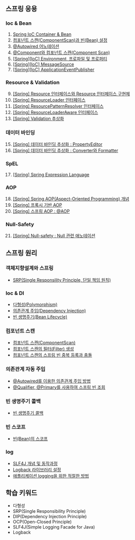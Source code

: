 ## 스프링 응용
### Ioc & Bean
1. [Spring IoC Container & Bean](https://yonghwankim-dev.tistory.com/498)
2. [컴포넌트 스캔(ComponentScan)과 빈(Bean) 설정](https://yonghwankim-dev.tistory.com/509)
3. [@Autowired 어노테이션](https://yonghwankim-dev.tistory.com/512)
5. [@Component와 컴포넌트 스캔(Component Scan)](https://yonghwankim-dev.tistory.com/544)
6. [\[Spring\]\[IoC\] Environment, 프로파일 및 프로퍼티](https://yonghwankim-dev.tistory.com/514)
7. [\[Spring\]\[IoC\] MessageSource](https://yonghwankim-dev.tistory.com/519)
8. [\[Spring\]\[IoC\] ApplicationEventPublisher](https://yonghwankim-dev.tistory.com/521)

### Resource & Validation
9. [\[Spring\] Resource 인터페이스와 Resource 인터페이스 구현체](https://yonghwankim-dev.tistory.com/522)
11. [\[Spring\] ResourceLoader 인터페이스](https://yonghwankim-dev.tistory.com/524)
12. [\[Spring\] ResourcePatternResolver 인터페이스](https://yonghwankim-dev.tistory.com/525)
13. [\[Spring\] ResourceLoaderAware 인터페이스](https://yonghwankim-dev.tistory.com/526)
14. [\[Spring\] Validation 추상화](https://yonghwankim-dev.tistory.com/535)

### 데이터 바인딩
15. [\[Spring\] 데이터 바인딩 추상화 : PropertyEditor](https://yonghwankim-dev.tistory.com/536)
16. [\[Spring\] 데이터 바인딩 추상화 : Converter와 Formatter](https://yonghwankim-dev.tistory.com/537)

### SpEL
17. [\[Spring\] Spring Expression Language](https://yonghwankim-dev.tistory.com/538)

### AOP
18. [\[Spring\] Spring AOP(Aspect-Oriented Programming) 개념](https://yonghwankim-dev.tistory.com/539)
19. [\[Spring\] 프록시 기반 AOP](https://yonghwankim-dev.tistory.com/540)
20. [\[Spring\] 스프링 AOP : @AOP](https://yonghwankim-dev.tistory.com/541)

### Null-Safety
21. [\[Spring\] Null-safety : Null 관련 애노테이션](https://yonghwankim-dev.tistory.com/542)

## 스프링 원리
### 객체지향설계와 스프링
- [SRP(Single Responsility Principle, 단일 책임 원칙)](https://yonghwankim-dev.tistory.com/588)

### Ioc & DI
- [다형성(Polymorphism)](https://yonghwankim-dev.tistory.com/584)
- [의존관계 주입(Dependency Injection)](%5B도서%5D토비의스프링/tobi-spring/docs/의존관계%20주입.md)
- [빈 생명주기(Bean Lifecycle)](%5B도서%5D토비의스프링/tobi-spring/docs/빈_라이프사이클.md)

### 컴포넌트 스캔
- [컴포넌트 스캔(ComponentScan)](https://yonghwankim-dev.tistory.com/589)
- [컴포넌트 스캔의 필터(Filter) 생성](https://yonghwankim-dev.tistory.com/590)
- [컴포넌트 스캔의 스프링 빈 중복 등록과 충돌](https://yonghwankim-dev.tistory.com/591)

### 의존관계 자동 주입
- [@Autowired를 이용한 의존관계 주입 방법](https://yonghwankim-dev.tistory.com/501)
- [@Qualifier, @Primary를 사용하여 스프링 빈 조회](https://yonghwankim-dev.tistory.com/592)

### 빈 생명주기 콜백
- [빈 생명주기 콜백](https://yonghwankim-dev.tistory.com/593)

### 빈 스코프
- [빈(Bean)의 스코프](https://yonghwankim-dev.tistory.com/513)

### log
- [SLF4J 개념 및 동작과정](https://yonghwankim-dev.tistory.com/585)
- [Logback 라이브러리 설정](https://yonghwankim-dev.tistory.com/586)
- [애플리케이션 logging을 위한 적절한 방법](https://yonghwankim-dev.tistory.com/587)

## 학습 키워드
- 다형성
- SRP(Single Responsibility Principle)
- DIP(Dependency Injection Principle)
- OCP(Open-Closed Principle)
- SLF4J(Simple Logging Facade for Java)
- Logback





